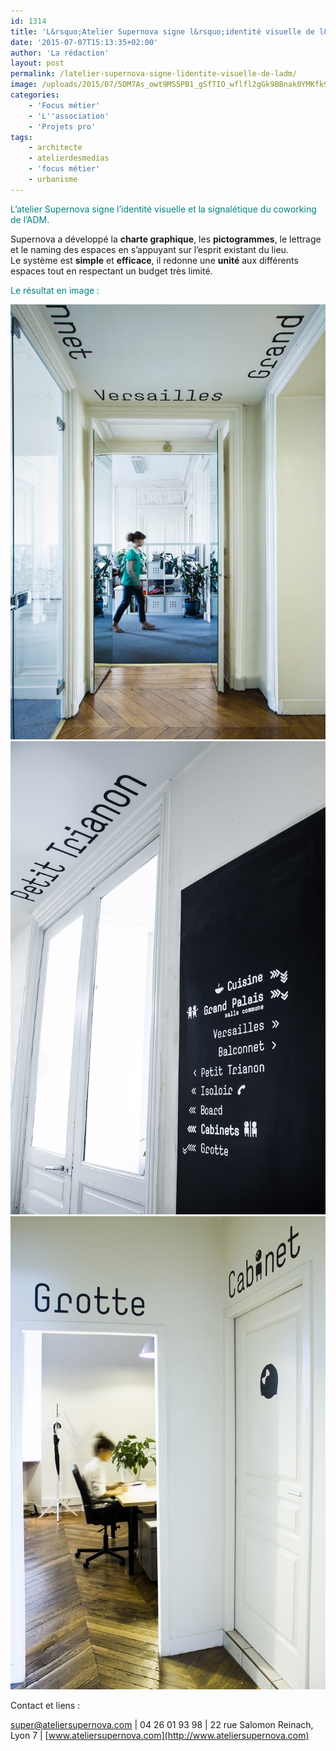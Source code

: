 ```yaml
---
id: 1314
title: 'L&rsquo;Atelier Supernova signe l&rsquo;identité visuelle de l&rsquo;AdM'
date: '2015-07-07T15:13:35+02:00'
author: 'La rédaction'
layout: post
permalink: /latelier-supernova-signe-lidentite-visuelle-de-ladm/
image: /uploads/2015/07/5OM7As_owt9MS5PB1_gSfTIO_wflfl2gGk9BBnak0YMKfk9rI1Ye5RLHBnN1OHttUzhaoxzPGuf73z6_wwvUCz0o6cRdkkTNa9vMh8af9AR5LPMICzZxwpziWZyfhVBIrWpHi8O60ahBnoQMLPQhnb6MJdzwt5u_ZHhWmZ4s0-d-e1-ft.jpg
categories:
    - 'Focus métier'
    - 'L''association'
    - 'Projets pro'
tags:
    - architecte
    - atelierdesmedias
    - 'focus métier'
    - urbanisme
---
```


<span style="color: #008080;">L’atelier Supernova signe l’identité visuelle et la signalétique du coworking de l’ADM. </span>

Supernova a développé la **charte graphique**, les **pictogrammes**, le lettrage et le naming des espaces en s’appuyant sur l’esprit existant du lieu.  
Le système est **simple** et **efficace**, il redonne une **unité** aux différents espaces tout en respectant un budget très limité.

<span style="color: #008080;">Le résultat en image : </span>

[![Supernova](/uploads/2015/07/5OM7As_owt9MS5PB1_gSfTIO_wflfl2gGk9BBnak0YMKfk9rI1Ye5RLHBnN1OHttUzhaoxzPGuf73z6_wwvUCz0o6cRdkkTNa9vMh8af9AR5LPMICzZxwpziWZyfhVBIrWpHi8O60ahBnoQMLPQhnb6MJdzwt5u_ZHhWmZ4s0-d-e1-ft.jpg)](/uploads/2015/07/5OM7As_owt9MS5PB1_gSfTIO_wflfl2gGk9BBnak0YMKfk9rI1Ye5RLHBnN1OHttUzhaoxzPGuf73z6_wwvUCz0o6cRdkkTNa9vMh8af9AR5LPMICzZxwpziWZyfhVBIrWpHi8O60ahBnoQMLPQhnb6MJdzwt5u_ZHhWmZ4s0-d-e1-ft.jpg) [![Supernova2](/uploads/2015/07/Eolbgg1HlycVP80i6c2xXDiLnLFt2KBvvUxPTZ0IL690itcYoVmNnspDVj9Y9vK-RAKtOEAGxXC-8jDVst_TQmUFLVzgofJq3yZWOAvOwpyqKew7n7JR_ORrJBzDwrKKZ80C-9dRn9fUNpPTO6408bdEuTXGcKjCXJLXwe4s0-d-e1-ft.jpg)](/uploads/2015/07/Eolbgg1HlycVP80i6c2xXDiLnLFt2KBvvUxPTZ0IL690itcYoVmNnspDVj9Y9vK-RAKtOEAGxXC-8jDVst_TQmUFLVzgofJq3yZWOAvOwpyqKew7n7JR_ORrJBzDwrKKZ80C-9dRn9fUNpPTO6408bdEuTXGcKjCXJLXwe4s0-d-e1-ft.jpg) [![Supernova3](/uploads/2015/07/gHg4b2btO2DPOU0vLq61WhT49ThICQhnbxrHc5OaEkfY2Taa_o0ULqFyOUDloQlvCp3SeIR4BTAZlrrk_oVdJ7aUdGNyZ85EUpRLynAOY0KJ8DMhMBLeFR8_-W_LcFCBQ6cbV-jwZIU8OS5U-l81tJXpntVTqxlR1nhQ4jks0-d-e1-ft.jpg)](/uploads/2015/07/gHg4b2btO2DPOU0vLq61WhT49ThICQhnbxrHc5OaEkfY2Taa_o0ULqFyOUDloQlvCp3SeIR4BTAZlrrk_oVdJ7aUdGNyZ85EUpRLynAOY0KJ8DMhMBLeFR8_-W_LcFCBQ6cbV-jwZIU8OS5U-l81tJXpntVTqxlR1nhQ4jks0-d-e1-ft.jpg)

Contact et liens :

<super@ateliersupernova.com> | 04 26 01 93 98 | 22 rue Salomon Reinach, Lyon 7 | [www.ateliersupernova.com](http://www.ateliersupernova.com)